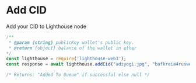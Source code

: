 # Add CID




Add your CID to Lighthouse node

```javascript
/** 
 * @param {string} publicKey wallet's public key.
 * @return {object} balance of the wallet in ether
*/
const lighthouse = require('lighthouse-web3');
const response = await lighthouse.addCid("adiyogi.jpg", "bafkreia4ruswe7ghckleh3lmpujo5asrnd7hrtu5r23zjk2robpcoend34");

/* Returns: "Added To Queue" if successful else null */
```
